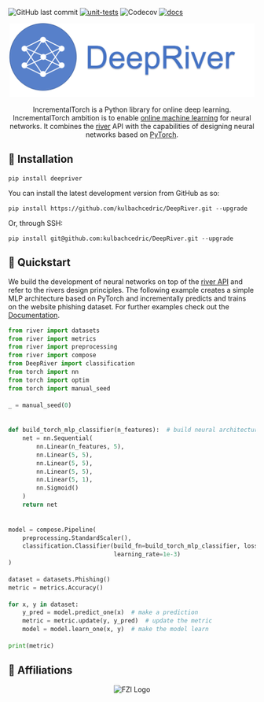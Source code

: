 ![GitHub last commit](https://img.shields.io/github/last-commit/kulbachcedric/DeepRiver)
[![unit-tests](https://github.com/kulbachcedric/DeepRiver/actions/workflows/unit-tests.yml/badge.svg)](https://github.com/kulbachcedric/DeepRiver/actions/workflows/unit-tests.yml)
![Codecov](https://img.shields.io/codecov/c/github/kulbachcedric/DeepRiver)
[![docs](https://github.com/kulbachcedric/IncrementalTorch/actions/workflows/mkdocs.yml/badge.svg)](https://github.com/kulbachcedric/IncrementalTorch/actions/workflows/unit_test.yml)

<p align="center">
  <img height="150px" src="docs/img/logo.png" alt="incremental dl logo">
</p>

<p align="center">
    IncrementalTorch is a Python library for online deep learning.
    IncrementalTorch ambition is to enable <a href="https://www.wikiwand.com/en/Online_machine_learning">online machine learning</a> for neural networks.
    It combines the <a href="https://www.riverml.xyz">river</a> API with the capabilities of designing neural networks based on <a href="https://pytorch.org">PyTorch</a>.
</p>

## 💈 Installation
```shell
pip install deepriver
```
You can install the latest development version from GitHub as so:
```shell
pip install https://github.com/kulbachcedric/DeepRiver.git --upgrade
```

Or, through SSH:
```shell
pip install git@github.com:kulbachcedric/DeepRiver.git --upgrade
```


## 🍫 Quickstart
We build the development of neural networks on top of the <a href="https://www.riverml.xyz">river API</a> and refer to the rivers design principles.
The following example creates a simple MLP architecture based on PyTorch and incrementally predicts and trains on the website phishing dataset.
For further examples check out the <a href="http://kulbachcedric.github.io/DeepRiver/">Documentation</a>.

```python
from river import datasets
from river import metrics
from river import preprocessing
from river import compose
from DeepRiver import classification
from torch import nn
from torch import optim
from torch import manual_seed

_ = manual_seed(0)


def build_torch_mlp_classifier(n_features):  # build neural architecture
    net = nn.Sequential(
        nn.Linear(n_features, 5),
        nn.Linear(5, 5),
        nn.Linear(5, 5),
        nn.Linear(5, 5),
        nn.Linear(5, 1),
        nn.Sigmoid()
    )
    return net


model = compose.Pipeline(
    preprocessing.StandardScaler(),
    classification.Classifier(build_fn=build_torch_mlp_classifier, loss_fn='bce', optimizer_fn=optim.Adam,
                              learning_rate=1e-3)
)

dataset = datasets.Phishing()
metric = metrics.Accuracy()

for x, y in dataset:
    y_pred = model.predict_one(x)  # make a prediction
    metric = metric.update(y, y_pred)  # update the metric
    model = model.learn_one(x, y)  # make the model learn

print(metric)
```

## 🏫 Affiliations
<p align="center">
    <img src="https://upload.wikimedia.org/wikipedia/de/thumb/4/44/Fzi_logo.svg/1200px-Fzi_logo.svg.png?raw=true" alt="FZI Logo" height="200"/>
</p>
